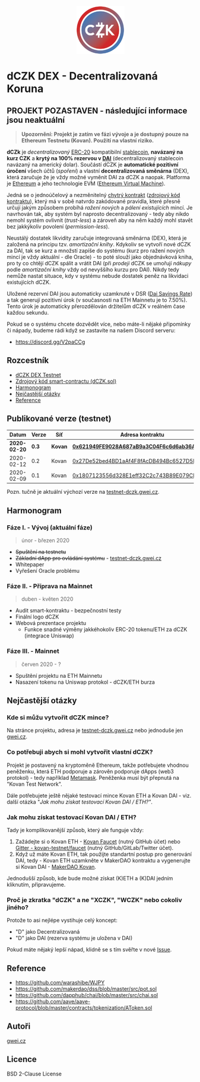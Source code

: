 <p align="center"><img src="https://raw.githubusercontent.com/gweicz/dczk-frontend/master/src/img/dczk.png" width="130" height="130" /></p>

# dCZK DEX - Decentralizovaná Koruna

## PROJEKT POZASTAVEN - následující informace jsou neaktuální


> **Upozornění: Projekt je zatím ve fázi vývoje a je dostupný pouze na Ethereum Testnetu (Kovan). Použití na vlastní riziko.**

**dCZk** je *decentralizovaný* [ERC-20](https://cointelegraph.com/explained/erc-20-tokens-explained) kompatibilní [stablecoin](https://en.wikipedia.org/wiki/Stablecoin), **navázaný na kurz CZK** a **krytý na 100% rezervou v [DAI](https://medium.com/mycrypto/what-is-dai-and-how-does-it-work-742d09ba25d6)** (decentralizovaný stablecoin navázaný na americký dolar). Součástí dCZK je **automatické pozitivní úročení** všech účtů (*spoření*) a vlastní **decentralizovaná směnárna** (DEX), která zaručuje že je vždy možné vyměnit DAI za dCZK a naopak. Platforma je [Ethereum](https://ethereum.org/) a jeho technologie EVM ([Ethereum Virtual Machine](https://medium.com/mycrypto/the-ethereum-virtual-machine-how-does-it-work-9abac2b7c9e)).

Jedná se o jednoúčelový a nezměnitelný [chytrý kontrakt](https://cs.wikipedia.org/wiki/Chytr%C3%BD_kontrakt) ([zdrojový kód kontraktu](https://github.com/gweicz/dCZK/blob/master/contracts/DCZK.sol)), který má v sobě natvrdo zakódované pravidla, které přesně určují jakým způsobem probíhá *ražení nových* a *pálení existujících* mincí. Je navrhován tak, aby systém byl naprosto decentralizovaný - tedy aby nikdo nemohl systém ovlivnit (*trust-less*) a zároveň aby na něm každý mohl stavět bez jakkýkoliv povolení (*permission-less*).

Neustálý dostatek likvidity zaručuje integrovaná směnárna (DEX), která je založená na principu tzv. *amortizační knihy*. Kdykoliv se vytvoří nové dCZK za DAI, tak se kurz a množstí zapíše do systému (kurz pro ražení nových mincí je vždy aktuální - dle Oracle) - to poté slouží jako objednávková kniha, pro ty co chtějí dCZK spálit a vrátit DAI (při *prodeji* dCZK se umořují *nákupy* podle *amortizační knihy* vždy od nevyššího kurzu pro DAI). Nikdy tedy nemůže nastat situace, kdy v systému nebude dostatek peněz na likvidaci existujících dCZK.

Uložené rezervní DAI jsou automaticky uzamknuté v DSR ([Dai Savings Rate](https://ethereumprice.org/guides/article/dai-savings-rate-explained/)) a tak generují pozitivní úrok (v současnosti na ETH Mainnetu je to 7.50%). Tento úrok je automaticky přerozdělován držitelům dCZK v reálném čase každou sekundu.

Pokud se o systému chcete dozvědět více, nebo máte-li nějaké připomínky či nápady, budeme rádi když se zastavíte na našem Discord serveru:
* https://discord.gg/V2paCCg

## Rozcestník

* [dCZK DEX Testnet](https://testnet-dczk.gwei.cz/)
* [Zdrojový kód smart-contractu (dCZK.sol)](https://github.com/gweicz/dCZK/blob/master/contracts/DCZK.sol)
* [Harmonogram](#Harmonogram)
* [Nejčastější otázky](#nej%C4%8Dast%C4%9Bj%C5%A1%C3%AD-ot%C3%A1zky)
* [Reference](#Reference)

## Publikované verze (testnet)
Datum          | Verze   | Síť       | Adresa kontraktu  | ABI
---            | ---     | ---       | ---               | ---
**2020-02-20** | **0.3** | **Kovan** | **[0x621949FE9028A687aB9a3C04F6c6d6ab36A2E5db](https://kovan.etherscan.io/address/0x621949FE9028A687aB9a3C04F6c6d6ab36A2E5db)** | **[ABI](https://raw.githubusercontent.com/gweicz/dCZK/master/dapp/src/abi/DCZK/0.3/DCZK.json)**
2020-02-12     | 0.2     | Kovan     | [0x27De52bed4BD1aAf4F8fAcDB494Bc6527D5B93b1](https://kovan.etherscan.io/address/0x27de52bed4bd1aaf4f8facdb494bc6527d5b93b1) | [ABI](https://raw.githubusercontent.com/gweicz/dCZK/master/dapp/src/abi/DCZK/0.2/DCZK.json)
2020-02-09     | 0.1     | Kovan     | [0x1807123556d328E1eff32C2c743B89E079CE1f65](https://kovan.etherscan.io/address/0x1807123556d328E1eff32C2c743B89E079CE1f65) | [ABI](https://raw.githubusercontent.com/gweicz/dCZK/master/dapp/src/abi/DCZK/0.1/DCZK.json)

Pozn. tučně je aktuální výchozí verze na [testnet-dczk.gwei.cz](https://testnet-dczk.gwei.cz/).

## Harmonogram
### Fáze I. - Vývoj (aktuální fáze)
> únor - březen 2020
* ~~Spuštění na testnetu~~
* ~~Základní dApp pro ovládání systému~~ - [testnet-dczk.gwei.cz](https://testnet-dczk.gwei.cz)
* Whitepaper
* Vyřešení Oracle problému

### Fáze II. - Příprava na Mainnet
> duben - květen 2020
* Audit smart-kontraktu - bezpečnostní testy
* Finální logo dCZK
* Webová prezentace projektu
  * Funkce snadné výměny jakkéhokoliv ERC-20 tokenu/ETH za dCZK (integrace Uniswap)

### Fáze III. - Mainnet
> červen 2020 - ?
* Spuštění projektu na ETH Mainnetu
* Nasazení tokenu na Uniswap protokol - dCZK/ETH burza

## Nejčastější otázky

### Kde si můžu vytvořit dCZK mince?
Na stránce projektu, adresa je [testnet-dczk.gwei.cz](https://testnet-dczk.gwei.cz/) nebo jednoduše jen [gwei.cz](http://gwei.cz/).

### Co potřebuji abych si mohl vytvořit vlastní dCZK?
Projekt je postavený na kryptoměně Ethereum, takže potřebujete vhodnou peněženku, která ETH podporuje a zárověn podporuje dApps (web3 protokol) - tedy například [Metamask](https://metamask.io/). Peněženka musí být přepnutá na "Kovan Test Network".

Dále potřebujete ještě nějaké testovací mince Kovan ETH a Kovan DAI - viz. další otázka "*Jak mohu získat testovací Kovan DAI / ETH?"*.

### Jak mohu získat testovací Kovan DAI / ETH?
Tady je komplikovanější způsob, který ale funguje vždy:
1. Zažádejte si o Kovan ETH - [Kovan Faucet](https://faucet.kovan.network/) (nutný GitHub účet) nebo [Gitter - kovan-testnet/faucet](https://testnet-dczk.gwei.cz/) (nutný GitHub/GitLab/Twitter účet).
2. Když už máte Kovan ETH, tak použijte standartní postup pro generování DAI, tedy - Kovan ETH uzamkněte v MakerDAO kontraktu a vygenerujte si Kovan DAI - [MakerDAO Kovan](https://mcd-cdp-portal-git-develop.mkr-js-prod.now.sh/borrow?network=kovan).

Jednodušší způsob, kde bude možné získat (K)ETH a (K)DAI jedním kliknutím, připravujeme.

### Proč je zkratka "dCZK" a ne "XCZK", "WCZK" nebo cokoliv jiného?

Protože to asi nejlépe vystihuje celý koncept:
* "D" jako Decentralizovaná 
* "D" jako DAI (rezerva systému je uložena v DAI)

Pokud máte nějaký lepší nápad, klidně se s tím svěřte v nové [Issue](https://github.com/gweicz/dCZK/issues/new).

## Reference
* https://github.com/warashibe/WJPY
* https://github.com/makerdao/dss/blob/master/src/pot.sol
* https://github.com/dapphub/chai/blob/master/src/chai.sol
* https://github.com/aave/aave-protocol/blob/master/contracts/tokenization/AToken.sol

## Autoři
[gwei.cz](https://gwei.cz)

## Licence

BSD 2-Clause License
